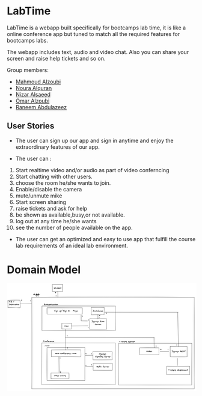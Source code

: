 # LabTime

LabTime is a webapp built specifically for bootcamps lab time, it is like a online conference app but tuned to match all the required features for bootcamps labs. 

The webapp includes text, audio and video chat. Also you can share your screen and raise help tickets and so on.

Group members:
- [Mahmoud Alzoubi](https://github.com/Mahmoud-alzoubi95)
- [Noura Alquran](https://github.com/Noura-Alquran)
- [Nizar Alsaeed](https://github.com/NizarAlsaeed)
- [Omar Alzoubi](https://github.com/Omar-zoubi)
- [Raneem Abdulazeez](https://github.com/RaneemAbdulazez)

## User Stories
* The user can sign up our app and sign in anytime and enjoy the extraordinary features of our app.
 - The user can : 
 1. Start realtime video and/or audio as part of video conferncing
 2. Start chatting with other users.
 3. choose the room he/she wants to join.
 4. Enable/disable the camera
 5. mute/unmute mike
 6. Start screen sharing 
 7. raise tickets and ask for help
 8. be shown as available,busy,or not available.
 9. log out at any time he/she wants
 10. see the number of people available on the app.

* The user can get an optimized and easy to use app that fulfill the course lab requirements of an ideal lab environment.


# Domain Model
![domain model image](./assets/domain_model.png)
